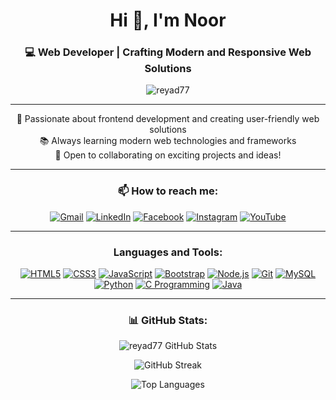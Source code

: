 <h1 align="center">Hi 👋, I'm Noor</h1>
<h3 align="center">💻 Web Developer | Crafting Modern and Responsive Web Solutions</h3>
<p align="center">
  <img src="https://komarev.com/ghpvc/?username=reyad77&label=Profile%20views&color=0e75b6&style=flat" alt="reyad77" />
</p>

---

<p align="center">
  🌟 Passionate about frontend development and creating user-friendly web solutions <br>
  📚 Always learning modern web technologies and frameworks <br>
  🚀 Open to collaborating on exciting projects and ideas!
</p>

---

<h3 align="center">📫 How to reach me:</h3>
<p align="center">
  <a href="mailto:latif.tajnoor@gmail.com"><img src="https://img.icons8.com/color/48/000000/gmail--v1.png" alt="Gmail" /></a>
  <a href="https://linkedin.com/in/latif-taj-noor-5b95b9129" target="blank"><img src="https://img.icons8.com/color/48/000000/linkedin.png" alt="LinkedIn" /></a>
  <a href="https://fb.com/taz2807" target="blank"><img src="https://img.icons8.com/color/48/000000/facebook-new.png" alt="Facebook" /></a>
  <a href="https://instagram.com/lateef_taz_noor" target="blank"><img src="https://img.icons8.com/fluency/48/000000/instagram-new.png" alt="Instagram" /></a>
  <a href="https://www.youtube.com/c/taizhou university global 台院国际" target="blank"><img src="https://img.icons8.com/color/48/000000/youtube-play.png" alt="YouTube" /></a>
</p>

---

<h3 align="center">Languages and Tools:</h3>
<p align="center">
  <a href="https://developer.mozilla.org/en-US/docs/Web/HTML" target="_blank"><img src="https://img.icons8.com/color/48/000000/html-5.png" alt="HTML5" /></a>
  <a href="https://developer.mozilla.org/en-US/docs/Web/CSS" target="_blank"><img src="https://img.icons8.com/color/48/000000/css3.png" alt="CSS3" /></a>
  <a href="https://developer.mozilla.org/en-US/docs/Web/JavaScript" target="_blank"><img src="https://img.icons8.com/color/48/000000/javascript--v1.png" alt="JavaScript" /></a>
  <a href="https://getbootstrap.com/" target="_blank"><img src="https://img.icons8.com/color/48/000000/bootstrap.png" alt="Bootstrap" /></a>
  <a href="https://nodejs.org/" target="_blank"><img src="https://img.icons8.com/color/48/000000/nodejs.png" alt="Node.js" /></a>
  <a href="https://git-scm.com/" target="_blank"><img src="https://img.icons8.com/color/48/000000/git.png" alt="Git" /></a>
  <a href="https://www.mysql.com/" target="_blank"><img src="https://img.icons8.com/color/48/000000/mysql-logo.png" alt="MySQL" /></a>
  <a href="https://www.python.org/" target="_blank"><img src="https://img.icons8.com/color/48/000000/python--v1.png" alt="Python" /></a>
  <a href="https://www.cprogramming.com/" target="_blank"><img src="https://img.icons8.com/color/48/000000/c-programming.png" alt="C Programming" /></a>
  <a href="https://www.java.com/" target="_blank"><img src="https://img.icons8.com/color/48/000000/java-coffee-cup-logo--v1.png" alt="Java" /></a>
</p>

---

<h3 align="center">📊 GitHub Stats:</h3>
<p align="center">
  <img src="https://github-readme-stats.vercel.app/api?username=reyad77&show_icons=true&theme=radical" alt="reyad77 GitHub Stats" />
</p>
<p align="center">
  <img src="https://github-readme-streak-stats.herokuapp.com/?user=reyad77&theme=radical" alt="GitHub Streak" />
</p>
<p align="center">
  <img src="https://github-readme-stats.vercel.app/api/top-langs/?username=reyad77&layout=compact&theme=radical" alt="Top Languages" />
</p>
